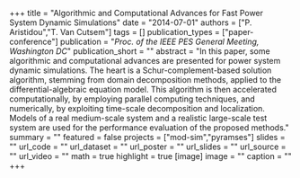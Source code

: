 +++
title = "Algorithmic and Computational Advances for Fast Power System Dynamic Simulations"
date = "2014-07-01"
authors = ["P. Aristidou","T. Van Cutsem"]
tags = []
publication_types = ["paper-conference"]
publication = "_Proc. of the IEEE PES General Meeting, Washington DC_"
publication_short = ""
abstract = "In this paper, some algorithmic and computational advances are presented for power system dynamic simulations. The heart is a Schur-complement-based solution algorithm, stemming from domain decomposition methods, applied to the differential-algebraic equation model. This algorithm is then accelerated computationally, by employing parallel computing techniques, and numerically, by exploiting time-scale decomposition and localization. Models of a real medium-scale system and a realistic large-scale test system are used for the performance evaluation of the proposed methods."
summary = ""
featured = false
projects = ["mod-sim","pyramses"]
slides = ""
url_code = ""
url_dataset = ""
url_poster = ""
url_slides = ""
url_source = ""
url_video = ""
math = true
highlight = true
[image]
image = ""
caption = ""
+++

